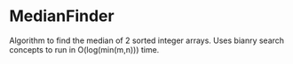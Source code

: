 # MedianFinder
 Algorithm to find the median of 2 sorted integer arrays. Uses bianry search concepts to run in O(log(min(m,n))) time. 
